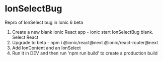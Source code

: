 # IonSelectBug
Repro of IonSelect bug in Ionic 6 beta 
1. Create a new blank Ionic React app - ionic start IonSelectBug blank. Select React
2. Upgrade to beta - npm i @ionic/react@next @ionic/react-router@next
2. Add IonContent and an IonSelect
3. Run it in DEV and then run 'npm run build' to create a production build
